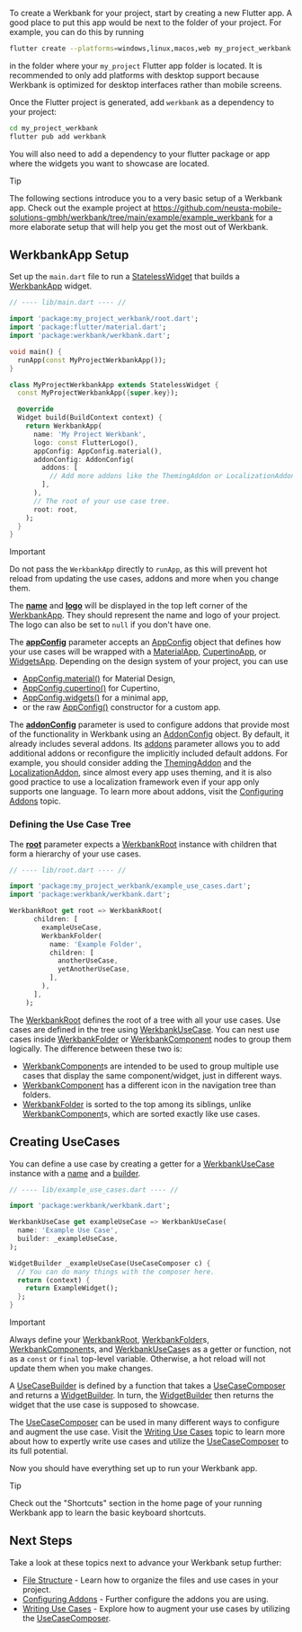 To create a Werkbank for your project, start by creating a new Flutter app.
A good place to put this app would be next to the folder of your project.
For example, you can do this by running
```bash
flutter create --platforms=windows,linux,macos,web my_project_werkbank
```
in the folder where your `my_project` Flutter app folder is located.
It is recommended to only add platforms with desktop support because Werkbank is optimized for desktop interfaces rather than mobile screens.

Once the Flutter project is generated, add `werkbank` as a dependency to your project:

```bash
cd my_project_werkbank
flutter pub add werkbank
```

You will also need to add a dependency to your flutter package or app where the widgets you want to showcase are located.

> [!TIP]
> The following sections introduce you to a very basic setup of a Werkbank app.
> Check out the example project at
> https://github.com/neusta-mobile-solutions-gmbh/werkbank/tree/main/example/example_werkbank
> for a more elaborate setup that will help you get the most
> out of Werkbank.

## WerkbankApp Setup

Set up the `main.dart` file to run a
[StatelessWidget](https://api.flutter.dev/flutter/widgets/StatelessWidget-class.html)
that builds a
[WerkbankApp](../werkbank/WerkbankApp-class.html)
widget.
```dart
// ---- lib/main.dart ---- //

import 'package:my_project_werkbank/root.dart';
import 'package:flutter/material.dart';
import 'package:werkbank/werkbank.dart';

void main() {
  runApp(const MyProjectWerkbankApp());
}

class MyProjectWerkbankApp extends StatelessWidget {
  const MyProjectWerkbankApp({super.key});

  @override
  Widget build(BuildContext context) {
    return WerkbankApp(
      name: 'My Project Werkbank',
      logo: const FlutterLogo(),
      appConfig: AppConfig.material(),
      addonConfig: AddonConfig(
        addons: [
          // Add more addons like the ThemingAddon or LocalizationAddon.
        ],
      ),
      // The root of your use case tree.
      root: root,
    );
  }
}
```

> [!IMPORTANT]  
> Do not pass the `WerkbankApp` directly to `runApp`, as this will prevent
> hot reload from updating the use cases, addons and more when you change them.

The **[name](../werkbank/WerkbankApp/name.html)** and **[logo](../werkbank/WerkbankApp/logo.html)** will be displayed in the top left corner of the
[WerkbankApp](../werkbank/WerkbankApp-class.html).
They should represent the name and logo of your project.
The logo can also be set to `null` if you don't have one.

The **[appConfig](../werkbank/WerkbankApp/appConfig.html)** parameter accepts an
[AppConfig](../werkbank/AppConfig-class.html) object that defines how your use cases will be wrapped with a
[MaterialApp](https://api.flutter.dev/flutter/material/MaterialApp-class.html),
[CupertinoApp](https://api.flutter.dev/flutter/cupertino/CupertinoApp-class.html),
or [WidgetsApp](https://api.flutter.dev/flutter/widgets/WidgetsApp-class.html).
Depending on the design system of your project, you can use
- [AppConfig.material()](../werkbank/AppConfig/AppConfig.material.html) for Material Design,
- [AppConfig.cupertino()](../werkbank/AppConfig/AppConfig.cupertino.html) for Cupertino,
- [AppConfig.widgets()](../werkbank/AppConfig/AppConfig.widgets.html) for a minimal app,
- or the raw [AppConfig()](../werkbank/AppConfig/AppConfig.html) constructor for a custom app.

The **[addonConfig](../werkbank/WerkbankApp/addonConfig.html)** parameter is used
to configure addons that provide most of the functionality in Werkbank using an
[AddonConfig](../werkbank/AddonConfig-class.html) object.
By default, it already includes several addons.
Its [addons](../werkbank/AddonConfig/addons.html) parameter allows you to add additional addons
or reconfigure the implicitly included default addons.
For example, you should consider adding the
[ThemingAddon](../werkbank/ThemingAddon-class.html) and the
[LocalizationAddon](../werkbank/LocalizationAddon-class.html), since almost every app uses theming, and it is also good practice to use a localization framework
even if your app only supports one language.
To learn more about addons, visit the [Configuring Addons](Configuring%20Addons-topic.html) topic.

### Defining the Use Case Tree
The **[root](../werkbank/WerkbankApp/root.html)** parameter
expects a
[WerkbankRoot](../werkbank/WerkbankRoot-class.html)
instance with children that form a hierarchy of your use cases.

```dart
// ---- lib/root.dart ---- //

import 'package:my_project_werkbank/example_use_cases.dart';
import 'package:werkbank/werkbank.dart';

WerkbankRoot get root => WerkbankRoot(
      children: [
        exampleUseCase,
        WerkbankFolder(
          name: 'Example Folder',
          children: [
            anotherUseCase,
            yetAnotherUseCase,
          ],
        ),
      ],
    );
```

The [WerkbankRoot](../werkbank/WerkbankRoot-class.html) defines the root of a tree
with all your use cases.
Use cases are defined in the tree using [WerkbankUseCase](../werkbank/WerkbankUseCase-class.html).
You can nest use cases inside [WerkbankFolder](../werkbank/WerkbankFolder-class.html) or
[WerkbankComponent](../werkbank/WerkbankComponent-class.html) nodes to group them logically.
The difference between these two is:
- [WerkbankComponent](../werkbank/WerkbankComponent-class.html)s are intended to be used to group multiple
  use cases that display the same component/widget, just in different ways.
- [WerkbankComponent](../werkbank/WerkbankComponent-class.html) has a different icon in the navigation tree than folders.
- [WerkbankFolder](../werkbank/WerkbankFolder-class.html) is sorted to the top among its siblings, unlike
  [WerkbankComponent](../werkbank/WerkbankComponent-class.html)s, which are sorted exactly like use cases.
<!-- TODO: Link to topic about use case tree? -->

## Creating UseCases

You can define a use case by creating a getter for a
[WerkbankUseCase](../werkbank/WerkbankUseCase-class.html)
instance with a [name](../werkbank/WerkbankChildNode/name.html) and a
[builder](../werkbank/WerkbankUseCase/builder.html).

```dart
// ---- lib/example_use_cases.dart ---- //

import 'package:werkbank/werkbank.dart';

WerkbankUseCase get exampleUseCase => WerkbankUseCase(
  name: 'Example Use Case',
  builder: _exampleUseCase,
);

WidgetBuilder _exampleUseCase(UseCaseComposer c) {
  // You can do many things with the composer here.
  return (context) {
    return ExampleWidget();
  };
}
```

> [!IMPORTANT]
> Always define your
> [WerkbankRoot](../werkbank/WerkbankRoot-class.html),
> [WerkbankFolder](../werkbank/WerkbankFolder-class.html)s,
> [WerkbankComponent](../werkbank/WerkbankComponent-class.html)s, and
> [WerkbankUseCase](../werkbank/WerkbankUseCase-class.html)s
> as a getter or function, not as a `const` or `final` top-level variable.
> Otherwise, a hot reload will not update them when you make changes.

A [UseCaseBuilder](../werkbank/UseCaseBuilder.html) is defined by a function that takes a
[UseCaseComposer](../werkbank/UseCaseComposer-class.html)
and returns a
[WidgetBuilder](https://api.flutter.dev/flutter/widgets/WidgetBuilder.html).
In turn, the
[WidgetBuilder](https://api.flutter.dev/flutter/widgets/WidgetBuilder.html)
then returns the widget that the use case is supposed to showcase.

<!-- TODO: Check link. This topic doesn't exist yet. -->
The [UseCaseComposer](../werkbank/UseCaseComposer-class.html) can be used
in many different ways to configure and augment the use case.
Visit the [Writing Use Cases](Writing%20Use%20Cases-topic.html) topic to learn more about
how to expertly write use cases and utilize the
[UseCaseComposer](../werkbank/UseCaseComposer-class.html) to its full potential.

Now you should have everything set up to run your Werkbank app.

> [!TIP]
> Check out the "Shortcuts" section in the home page of your running Werkbank app to learn the basic keyboard shortcuts.

## Next Steps

<!-- TODO: Check these links. Some topics don't exist yet. -->
Take a look at these topics next to advance your Werkbank setup further:
- [File Structure](File%20Structure-topic.html) - Learn how to organize the files and use cases in your project.
- [Configuring Addons](Configuring%20Addons-topic.html) - Further configure the addons you are using.
- [Writing Use Cases](Writing%20Use%20Cases-topic.html) - Explore how to augment your use cases by utilizing the [UseCaseComposer](../werkbank/UseCaseComposer-class.html).
